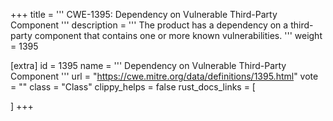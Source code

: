 +++
title = '''
CWE-1395: Dependency on Vulnerable Third-Party Component
'''
description	= '''
The product has a dependency on a third-party component that contains one or more known vulnerabilities.
'''
weight = 1395

[extra]
id = 1395
name = '''
Dependency on Vulnerable Third-Party Component
'''
url = "https://cwe.mitre.org/data/definitions/1395.html"
vote = ""
class = "Class"
clippy_helps = false
rust_docs_links = [
	
]
+++
